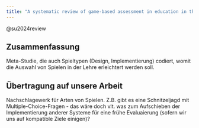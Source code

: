 ```yaml
---
title: "A systematic review of game-based assessment in education in the past decade"
---
```


@su2024review

## Zusammenfassung

Meta-Studie, die auch Spieltypen (Design, Implementierung) codiert, womit die Auswahl von Spielen in der Lehre erleichtert werden soll.

## Übertragung auf unsere Arbeit

Nachschlagewerk für Arten von Spielen. Z.B. gibt es eine Schnitzeljagd mit Multiple-Choice-Fragen - das wäre doch vlt. was zum Aufschieben der Implementierung anderer Systeme für eine frühe Evaluaierung (sofern wir uns auf kompatible Ziele einigen)?
